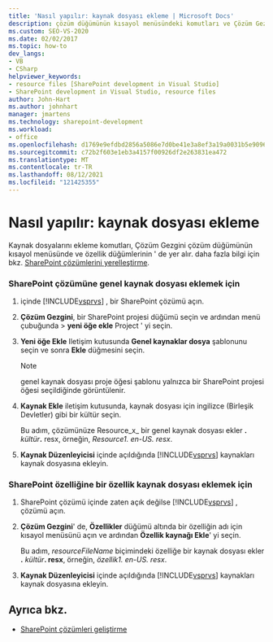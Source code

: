 ```yaml
---
title: 'Nasıl yapılır: kaynak dosyası ekleme | Microsoft Docs'
description: çözüm düğümünün kısayol menüsündeki komutları ve Çözüm Gezgini özellik düğümlerini kullanarak Visual Studio bir kaynak dosyası ekleyin.
ms.custom: SEO-VS-2020
ms.date: 02/02/2017
ms.topic: how-to
dev_langs:
- VB
- CSharp
helpviewer_keywords:
- resource files [SharePoint development in Visual Studio]
- SharePoint development in Visual Studio, resource files
author: John-Hart
ms.author: johnhart
manager: jmartens
ms.technology: sharepoint-development
ms.workload:
- office
ms.openlocfilehash: d1769e9efdbd2856a5086e7d0be41e3a8ef3a19a0031b5e9096fe02e2954afaf
ms.sourcegitcommit: c72b2f603e1eb3a4157f00926df2e263831ea472
ms.translationtype: MT
ms.contentlocale: tr-TR
ms.lasthandoff: 08/12/2021
ms.locfileid: "121425355"
---
```

# <a name="how-to-add-a-resource-file"></a>Nasıl yapılır: kaynak dosyası ekleme
  Kaynak dosyalarını ekleme komutları, Çözüm Gezgini çözüm düğümünün kısayol menüsünde ve özellik düğümlerinin ' de yer alır. daha fazla bilgi için bkz. [SharePoint çözümlerini yerelleştirme](../sharepoint/localizing-sharepoint-solutions.md).

### <a name="to-add-a-global-resource-file-to-a-sharepoint-solution"></a>SharePoint çözümüne genel kaynak dosyası eklemek için

1. içinde [!INCLUDE[vsprvs](../sharepoint/includes/vsprvs-md.md)] , bir SharePoint çözümü açın.

2. **Çözüm Gezgini**, bir SharePoint projesi düğümü seçin ve ardından menü çubuğunda   >  **yeni öğe ekle** Project ' yi seçin.

3. **Yeni öğe Ekle** Iletişim kutusunda **Genel kaynaklar dosya** şablonunu seçin ve sonra **Ekle** düğmesini seçin.

   > [!NOTE]
   > genel kaynak dosyası proje öğesi şablonu yalnızca bir SharePoint projesi öğesi seçildiğinde görüntülenir.

4. **Kaynak Ekle** iletişim kutusunda, kaynak dosyası için ingilizce (Birleşik Devletler) gibi bir kültür seçin.

    Bu adım, çözümünüze Resource_x_ bir genel kaynak dosyası ekler **.** <em>kültür</em><strong>.</strong> resx, örneğin, *Resource1. en-US. resx*.

5. **Kaynak Düzenleyicisi** içinde açıldığında [!INCLUDE[vsprvs](../sharepoint/includes/vsprvs-md.md)] kaynakları kaynak dosyasına ekleyin.

### <a name="to-add-a-feature-resource-file-to-a-sharepoint-feature"></a>SharePoint özelliğine bir özellik kaynak dosyası eklemek için

1. SharePoint çözümü içinde zaten açık değilse [!INCLUDE[vsprvs](../sharepoint/includes/vsprvs-md.md)] , çözümü açın.

2. **Çözüm Gezgini**' de, **Özellikler** düğümü altında bir özelliğin adı için kısayol menüsünü açın ve ardından **Özellik kaynağı Ekle**' yi seçin.

     Bu adım, _resourceFileName_ biçimindeki özelliğe bir kaynak dosyası ekler **.** _kültür_**. resx**, örneğin, *özellik1. en-US. resx*.

3. **Kaynak Düzenleyicisi** içinde açıldığında [!INCLUDE[vsprvs](../sharepoint/includes/vsprvs-md.md)] kaynakları kaynak dosyasına ekleyin.

## <a name="see-also"></a>Ayrıca bkz.
- [SharePoint çözümleri geliştirme](../sharepoint/developing-sharepoint-solutions.md)
